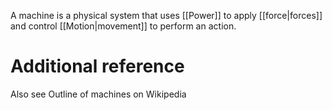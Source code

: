 A machine is a physical system that uses [[Power]] to apply [[force|forces]] and control [[Motion|movement]] to perform an action.

# Additional reference
Also see Outline of machines on Wikipedia